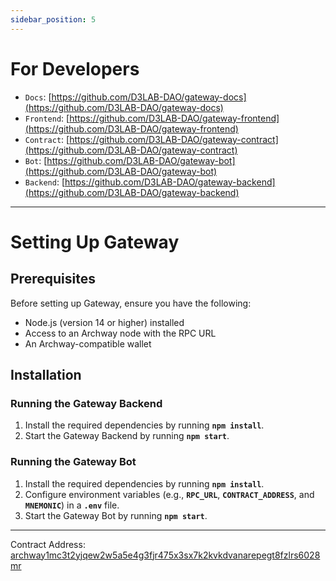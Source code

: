 ```yaml
---
sidebar_position: 5
---
```


# For Developers

- `Docs`: [https://github.com/D3LAB-DAO/gateway-docs](https://github.com/D3LAB-DAO/gateway-docs)
- `Frontend`: [https://github.com/D3LAB-DAO/gateway-frontend](https://github.com/D3LAB-DAO/gateway-frontend)
- `Contract`: [https://github.com/D3LAB-DAO/gateway-contract](https://github.com/D3LAB-DAO/gateway-contract)
- `Bot`: [https://github.com/D3LAB-DAO/gateway-bot](https://github.com/D3LAB-DAO/gateway-bot)
- `Backend`: [https://github.com/D3LAB-DAO/gateway-backend](https://github.com/D3LAB-DAO/gateway-backend)

---

# Setting Up Gateway

## Prerequisites

Before setting up Gateway, ensure you have the following:

- Node.js (version 14 or higher) installed
- Access to an Archway node with the RPC URL
- An Archway-compatible wallet

## Installation

### Running the Gateway Backend

1. Install the required dependencies by running **`npm install`**.
2. Start the Gateway Backend by running **`npm start`**.

### Running the Gateway Bot

1. Install the required dependencies by running **`npm install`**.
2. Configure environment variables (e.g., **`RPC_URL`**, **`CONTRACT_ADDRESS`**, and **`MNEMONIC`**) in a **`.env`** file.
3. Start the Gateway Bot by running **`npm start`**.

---

Contract Address: [archway1mc3t2yjqew2w5a5e4g3fjr475x3sx7k2kvkdvanarepegt8fzlrs6028mr](https://testnet.mintscan.io/archway-testnet/wasm/contract/archway1dqqfypr9a98czeh23a64eh6a0y7cqhycrzsm6a)
